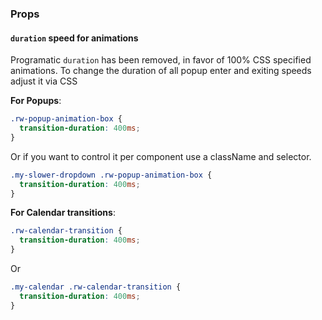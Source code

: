 


### Props

#### `duration` speed for animations

Programatic `duration` has been removed, in favor of 100% CSS specified animations.
To change the duration of all popup enter and exiting speeds adjust it via CSS

__For Popups__:

```css
.rw-popup-animation-box {
  transition-duration: 400ms;
}
```

Or if you want to control it per component use a className and selector.

```css
.my-slower-dropdown .rw-popup-animation-box {
  transition-duration: 400ms;
}
```

__For Calendar transitions__:

```css
.rw-calendar-transition {
  transition-duration: 400ms;
}
```
Or

```css
.my-calendar .rw-calendar-transition {
  transition-duration: 400ms;
}
```
